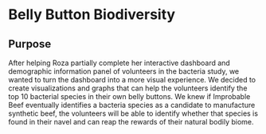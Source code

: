 # Belly Button Biodiversity
## Purpose
After helping Roza partially complete her interactive dashboard and demographic information panel of volunteers in the bacteria study, we wanted to turn the dashboard into a more visual experience. We decided to create visualizations and graphs that can help the volunteers identify the top 10 bacterial species in their own belly buttons. We knew if Improbable Beef eventually identifies a bacteria species as a candidate to manufacture synthetic beef, the volunteers will be able to identify whether that species is found in their navel and can reap the rewards of their natural bodily biome. 
